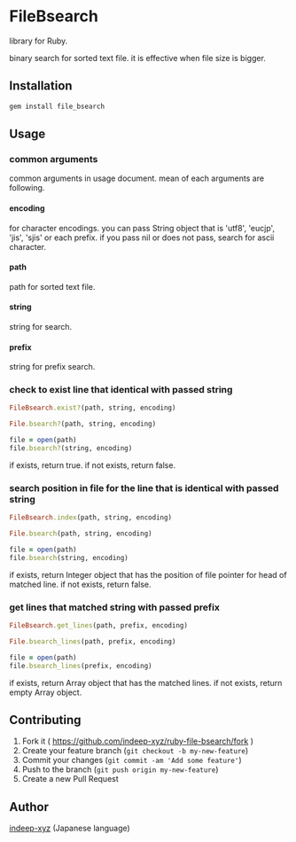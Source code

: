 FileBsearch
====

library for Ruby.

binary search for sorted text file. it is effective when file size is bigger.

## Installation

```ruby
gem install file_bsearch
```

## Usage

### common arguments

common arguments in usage document. mean of each arguments are following.

#### encoding

for character encodings. you can pass String object that is 'utf8', 'eucjp', 'jis', 'sjis' or each prefix. if you pass nil or does not pass, search for ascii character.

#### path

path for sorted text file.

#### string

string for search.

#### prefix

string for prefix search.

### check to exist line that identical with passed string

```ruby
FileBsearch.exist?(path, string, encoding)

File.bsearch?(path, string, encoding)

file = open(path)
file.bsearch?(string, encoding)
```

if exists, return true.
if not exists, return false.

### search position in file for the line that is identical with passed string

```ruby
FileBsearch.index(path, string, encoding)

File.bsearch(path, string, encoding)

file = open(path)
file.bsearch(string, encoding)
```

if exists, return Integer object that has the position of file pointer for head of matched line.
if not exists, return false.

### get lines that matched string with passed prefix

```ruby
FileBsearch.get_lines(path, prefix, encoding)

File.bsearch_lines(path, prefix, encoding)

file = open(path)
file.bsearch_lines(prefix, encoding)
```

if exists, return Array object that has the matched lines.
if not exists, return empty Array object.

## Contributing

1. Fork it ( https://github.com/indeep-xyz/ruby-file-bsearch/fork )
2. Create your feature branch (`git checkout -b my-new-feature`)
3. Commit your changes (`git commit -am 'Add some feature'`)
4. Push to the branch (`git push origin my-new-feature`)
5. Create a new Pull Request

## Author

[indeep-xyz](http://indeep.xyz/) (Japanese language)